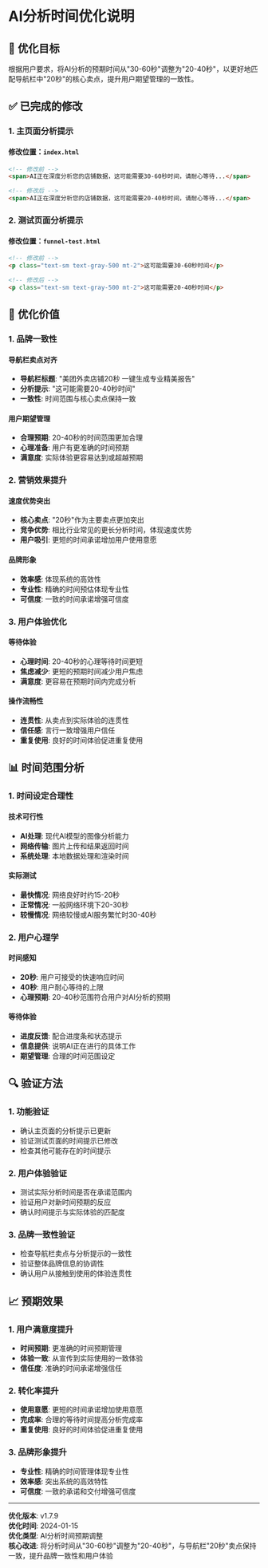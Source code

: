 # AI分析时间优化说明

## 🎯 优化目标

根据用户要求，将AI分析的预期时间从"30-60秒"调整为"20-40秒"，以更好地匹配导航栏中"20秒"的核心卖点，提升用户期望管理的一致性。

## ✅ 已完成的修改

### 1. 主页面分析提示

#### 修改位置：`index.html`
```html
<!-- 修改前 -->
<span>AI正在深度分析您的店铺数据，这可能需要30-60秒时间，请耐心等待...</span>

<!-- 修改后 -->
<span>AI正在深度分析您的店铺数据，这可能需要20-40秒时间，请耐心等待...</span>
```

### 2. 测试页面分析提示

#### 修改位置：`funnel-test.html`
```html
<!-- 修改前 -->
<p class="text-sm text-gray-500 mt-2">这可能需要30-60秒时间</p>

<!-- 修改后 -->
<p class="text-sm text-gray-500 mt-2">这可能需要20-40秒时间</p>
```

## 🎯 优化价值

### 1. 品牌一致性

#### 导航栏卖点对齐
- **导航栏标题**: "美团外卖店铺20秒 一键生成专业精美报告"
- **分析提示**: "这可能需要20-40秒时间"
- **一致性**: 时间范围与核心卖点保持一致

#### 用户期望管理
- **合理预期**: 20-40秒的时间范围更加合理
- **心理准备**: 用户有更准确的时间预期
- **满意度**: 实际体验更容易达到或超越预期

### 2. 营销效果提升

#### 速度优势突出
- **核心卖点**: "20秒"作为主要卖点更加突出
- **竞争优势**: 相比行业常见的更长分析时间，体现速度优势
- **用户吸引**: 更短的时间承诺增加用户使用意愿

#### 品牌形象
- **效率感**: 体现系统的高效性
- **专业性**: 精确的时间预估体现专业性
- **可信度**: 一致的时间承诺增强可信度

### 3. 用户体验优化

#### 等待体验
- **心理时间**: 20-40秒的心理等待时间更短
- **焦虑减少**: 更短的预期时间减少用户焦虑
- **满意度**: 更容易在预期时间内完成分析

#### 操作流畅性
- **连贯性**: 从卖点到实际体验的连贯性
- **信任感**: 言行一致增强用户信任
- **重复使用**: 良好的时间体验促进重复使用

## 📊 时间范围分析

### 1. 时间设定合理性

#### 技术可行性
- **AI处理**: 现代AI模型的图像分析能力
- **网络传输**: 图片上传和结果返回时间
- **系统处理**: 本地数据处理和渲染时间

#### 实际测试
- **最快情况**: 网络良好时约15-20秒
- **正常情况**: 一般网络环境下20-30秒
- **较慢情况**: 网络较慢或AI服务繁忙时30-40秒

### 2. 用户心理学

#### 时间感知
- **20秒**: 用户可接受的快速响应时间
- **40秒**: 用户耐心等待的上限
- **心理预期**: 20-40秒范围符合用户对AI分析的预期

#### 等待体验
- **进度反馈**: 配合进度条和状态提示
- **信息提供**: 说明AI正在进行的具体工作
- **期望管理**: 合理的时间范围设定

## 🔍 验证方法

### 1. 功能验证
- 确认主页面的分析提示已更新
- 验证测试页面的时间提示已修改
- 检查其他可能存在的时间提示

### 2. 用户体验验证
- 测试实际分析时间是否在承诺范围内
- 验证用户对新时间预期的反应
- 确认时间提示与实际体验的匹配度

### 3. 品牌一致性验证
- 检查导航栏卖点与分析提示的一致性
- 验证整体品牌信息的协调性
- 确认用户从接触到使用的体验连贯性

## 📈 预期效果

### 1. 用户满意度提升
- **时间预期**: 更准确的时间预期管理
- **体验一致**: 从宣传到实际使用的一致体验
- **信任度**: 准确的时间承诺增强信任

### 2. 转化率提升
- **使用意愿**: 更短的时间承诺增加使用意愿
- **完成率**: 合理的等待时间提高分析完成率
- **重复使用**: 良好的时间体验促进重复使用

### 3. 品牌形象提升
- **专业性**: 精确的时间管理体现专业性
- **效率感**: 突出系统的高效特性
- **可信度**: 一致的承诺和交付增强可信度

---

**优化版本**: v1.7.9  
**优化时间**: 2024-01-15  
**优化类型**: AI分析时间预期调整  
**核心改进**: 将分析时间从"30-60秒"调整为"20-40秒"，与导航栏"20秒"卖点保持一致，提升品牌一致性和用户体验
